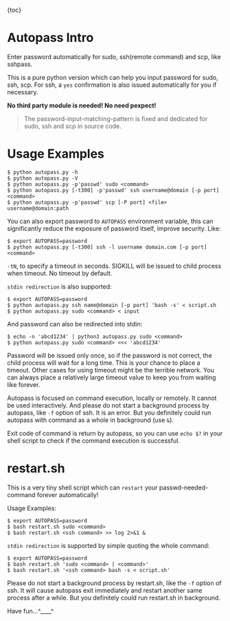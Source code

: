 {toc}

# Autopass Intro

Enter password automatically for sudo, ssh(remote command) and scp,
like sshpass.

This is a pure python version which can help you input password for sudo,
ssh, scp. For ssh, a `yes` confirmation is also issued automatically
for you if necessary.

**No third party module is needed! No need pexpect!**

> The password-input-matching-pattern is fixed and dedicated for sudo,
ssh and scp in source code.

# Usage Examples

``` shell
$ python autopass.py -h
$ python autopass.py -V
$ python autopass.py -p'passwd' sudo <command>
$ python autopass.py [-t300] -p'passwd' ssh username@domain [-p port] <command>
$ python autopass.py -p'passwd' scp [-P port] <file> username@domain:path
```

You can also export password to `AUTOPASS` environment variable, this
can significantly reduce the exposure of password itself,
improve security. Like:

``` shell
$ export AUTOPASS=password
$ python autopass.py [-t300] ssh -l username domain.com [-p port] <command>
```

`-tN`, to specify a timeout in seconds. SIGKILL will be issued to
child process when timeout. No timeout by default.

`stdin redirection` is also supported:

``` shell
$ export AUTOPASS=password
$ python autopass.py ssh name@domain [-p port] 'bash -s' < script.sh
$ python autopass.py sudo <command> < input
```

And password can also be redirected into stdin:

```shell
$ echo -n 'abcd1234' | python3 autopass.py sudo <command>
$ python autopass.py sudo <command> <<< 'abcd1234'
```

Password will be issued only once, so if the password is not correct,
the child process will wait for a long time. This is your chance to
place a timeout. Other cases for using timeout might be the terrible network.
You can always place a relatively large timeout value to keep you from
waiting like forever.

Autopass is focused on command execution, locally or remotely. It cannot
be used interactively. And please do not start a background process by
autopass, like `-f` option of ssh. It is an error. But you definitely
could run autopass with command as a whole in background (use `&`).

Exit code of command is return by autopass, so you can use `echo $?` in
your shell script to check if the command execution is successful.

# restart.sh

This is a very tiny shell script which can `restart` your
passwd-needed-command forever automatically!

Usage Examples:

``` shell
$ export AUTOPASS=password
$ bash restart.sh sudo <command>
$ bash restart.sh <ssh command> >> log 2>&1 &
```

`stdin redirection` is supported by simple quoting the whole command:

``` shell
$ export AUTOPASS=password
$ bash restart.sh 'sudo <command> | <command>'
$ bash restart.sh '<ssh command> bash -s < script.sh'
```

Please do not start a background process by restart.sh,
like the `-f` option of ssh. It will cause autopass exit immediately and
restart another same process after a while. But you definitely could
run restart.sh in background.

Have fun...^____^
